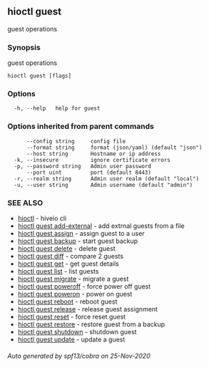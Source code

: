 ## hioctl guest

guest operations

### Synopsis

guest operations

```
hioctl guest [flags]
```

### Options

```
  -h, --help   help for guest
```

### Options inherited from parent commands

```
      --config string     config file
      --format string     format (json/yaml) (default "json")
      --host string       Hostname or ip address
  -k, --insecure          ignore certificate errors
  -p, --password string   Admin user password
      --port uint         port (default 8443)
  -r, --realm string      Admin user realm (default "local")
  -u, --user string       Admin username (default "admin")
```

### SEE ALSO

* [hioctl](hioctl.md)	 - hiveio cli
* [hioctl guest add-external](hioctl_guest_add-external.md)	 - add extrnal guests from a file
* [hioctl guest assign](hioctl_guest_assign.md)	 - assign guest to a user
* [hioctl guest backup](hioctl_guest_backup.md)	 - start guest backup
* [hioctl guest delete](hioctl_guest_delete.md)	 - delete guest
* [hioctl guest diff](hioctl_guest_diff.md)	 - compare 2 guests
* [hioctl guest get](hioctl_guest_get.md)	 - get guest details
* [hioctl guest list](hioctl_guest_list.md)	 - list guests
* [hioctl guest migrate](hioctl_guest_migrate.md)	 - migrate a guest
* [hioctl guest poweroff](hioctl_guest_poweroff.md)	 - force power off guest
* [hioctl guest poweron](hioctl_guest_poweron.md)	 - power on guest
* [hioctl guest reboot](hioctl_guest_reboot.md)	 - reboot guest
* [hioctl guest release](hioctl_guest_release.md)	 - release guest assignment
* [hioctl guest reset](hioctl_guest_reset.md)	 - force reset guest
* [hioctl guest restore](hioctl_guest_restore.md)	 - restore guest from a backup
* [hioctl guest shutdown](hioctl_guest_shutdown.md)	 - shutdown guest
* [hioctl guest update](hioctl_guest_update.md)	 - update a guest

###### Auto generated by spf13/cobra on 25-Nov-2020
